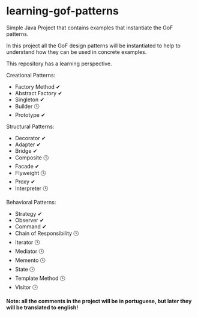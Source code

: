# learning-gof-patterns
Simple Java Project that contains examples that instantiate the GoF patterns.

In this project all the GoF design patterns will be instantiated to help to understand how they can be used in concrete examples.

This repository has a learning perspective.

Creational Patterns:
- Factory Method ✔
- Abstract Factory ✔
- Singleton ✔
- Builder 🕓
- Prototype ✔

Structural Patterns:
- Decorator ✔
- Adapter ✔
- Bridge ✔
- Composite 🕓
- Facade ✔
- Flyweight 🕓
- Proxy ✔
- Interpreter 🕓

Behavioral Patterns:
- Strategy ✔
- Observer ✔
- Command ✔
- Chain of Responsibility 🕓
- Iterator 🕓
- Mediator 🕓
- Memento 🕓
- State 🕓
- Template Method 🕓
- Visitor 🕓

**Note: all the comments in the project will be in portuguese, but later they will be translated to english!**

